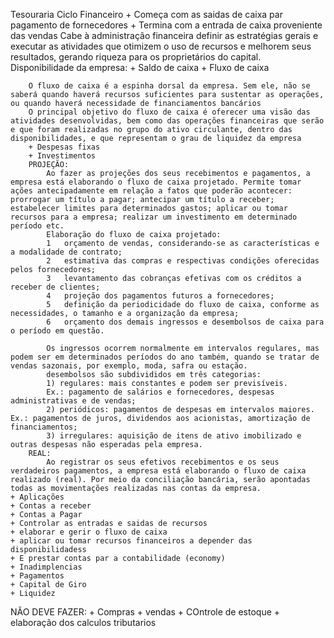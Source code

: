 Tesouraria
Ciclo Financeiro
    + Começa com as saidas de caixa par pagamento de fornecedores
    + Termina com a entrada de caixa proveniente das vendas
Cabe à administração financeira definir as estratégias gerais e executar as atividades que otimizem o uso de recursos e melhorem seus resultados, gerando riqueza para os proprietários do capital.
Disponibilidade da empresa:
    + Saldo de caixa
    + Fluxo de caixa

        O fluxo de caixa é a espinha dorsal da empresa. Sem ele, não se saberá quando haverá recursos suficientes para sustentar as operações, ou quando haverá necessidade de financiamentos bancários
        O principal objetivo do fluxo de caixa é oferecer uma visão das atividades desenvolvidas, bem como das operações financeiras que serão e que foram realizadas no grupo do ativo circulante, dentro das disponibilidades, e que representam o grau de liquidez da empresa
        + Despesas fixas
        + Investimentos
        PROJEÇÃO:
            Ao fazer as projeções dos seus recebimentos e pagamentos, a empresa está elaborando o fluxo de caixa projetado. Permite tomar ações antecipadamente em relação a fatos que poderão acontecer: prorrogar um título a pagar; antecipar um título a receber; estabelecer limites para determinados gastos; aplicar ou tomar recursos para a empresa; realizar um investimento em determinado período etc.
            Elaboração do fluxo de caixa projetado: 
            1   orçamento de vendas, considerando-se as características e a modalidade de contrato;
            2   estimativa das compras e respectivas condições oferecidas pelos fornecedores;
            3   levantamento das cobranças efetivas com os créditos a receber de clientes;
            4   projeção dos pagamentos futuros a fornecedores;
            5   definição da periodicidade do fluxo de caixa, conforme as necessidades, o tamanho e a organização da empresa;
            6   orçamento dos demais ingressos e desembolsos de caixa para o período em questão.

            Os ingressos ocorrem normalmente em intervalos regulares, mas podem ser em determinados períodos do ano também, quando se tratar de vendas sazonais, por exemplo, moda, safra ou estação.
            desembolsos são subdivididos em três categorias:
            1) regulares: mais constantes e podem ser previsíveis.
            Ex.: pagamento de salários e fornecedores, despesas administrativas e de vendas;
            2) periódicos: pagamentos de despesas em intervalos maiores. Ex.: pagamentos de juros, dividendos aos acionistas, amortização de financiamentos;
            3) irregulares: aquisição de itens de ativo imobilizado e outras despesas não esperadas pela empresa.
        REAL:
            Ao registrar os seus efetivos recebimentos e os seus verdadeiros pagamentos, a empresa está elaborando o fluxo de caixa realizado (real). Por meio da conciliação bancária, serão apontadas todas as movimentações realizadas nas contas da empresa.
    + Aplicações
    + Contas a receber
    + Contas a Pagar
    + Controlar as entradas e saidas de recursos
    + elaborar e gerir o fluxo de caixa
    + aplicar ou tomar recursos financeiros a depender das disponibilidadess
    + E prestar contas par a contabilidade (economy)
    + Inadimplencias
    + Pagamentos
    + Capital de Giro
    + Liquidez
NÃO DEVE FAZER:
    + Compras
    + vendas
    + COntrole de estoque
    + elaboração dos calculos tributarios